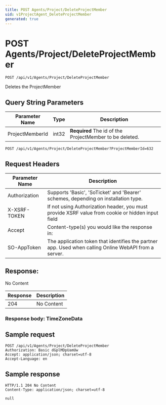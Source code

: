 ```yaml
---
title: POST Agents/Project/DeleteProjectMember
uid: v1ProjectAgent_DeleteProjectMember
generated: true
---
```


# POST Agents/Project/DeleteProjectMember

```http
POST /api/v1/Agents/Project/DeleteProjectMember
```

Deletes the ProjectMember







## Query String Parameters

| Parameter Name | Type |  Description |
|----------------|------|--------------|
| ProjectMemberId | int32 | **Required** The id of the ProjectMember to be deleted. |

```http
POST /api/v1/Agents/Project/DeleteProjectMember?ProjectMemberId=632
```


## Request Headers

| Parameter Name | Description |
|----------------|-------------|
| Authorization  | Supports 'Basic', 'SoTicket' and 'Bearer' schemes, depending on installation type. |
| X-XSRF-TOKEN   | If not using Authorization header, you must provide XSRF value from cookie or hidden input field |
| Accept         | Content-type(s) you would like the response in:  |
| SO-AppToken | The application token that identifies the partner app. Used when calling Online WebAPI from a server. |


## Response:

No Content

| Response | Description |
|----------------|-------------|
| 204 | No Content |

### Response body: TimeZoneData


## Sample request

```http!
POST /api/v1/Agents/Project/DeleteProjectMember
Authorization: Basic dGplMDpUamUw
Accept: application/json; charset=utf-8
Accept-Language: en
```

## Sample response

```http_
HTTP/1.1 204 No Content
Content-Type: application/json; charset=utf-8

null
```